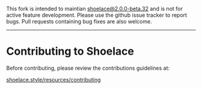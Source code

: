 This fork is intended to maintian shoelace@2.0.0-beta.32 and is not for active feature development. Please use the github issue tracker to report bugs. Pull requests containing bug fixes are also welcome.

---

# Contributing to Shoelace

Before contributing, please review the contributions guidelines at:

[shoelace.style/resources/contributing](https://shoelace.style/resources/contributing)